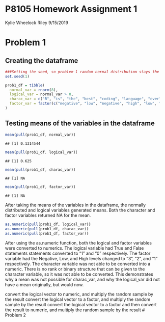P8105 Homework Assignment 1
================
Kylie Wheelock Riley
9/15/2019

# Problem 1

## Creating the dataframe

``` r
###Setting the seed, so problem 1 random normal distribution stays the same
set.seed(1)

prob1_df = tibble(
  normal_var = rnorm(8),
  logical_var = normal_var > 0,
  charac_var = c("R", "is", "the", "best", "coding", "language", "ever", "!"),  
  factor_var = factor(c("negative", "low", "negative", "high", "low", "negative", "low", "low"))
)
```

## Testing means of the variables in the dataframe

``` r
mean(pull(prob1_df, normal_var))
```

    ## [1] 0.1314544

``` r
mean(pull(prob1_df, logical_var))
```

    ## [1] 0.625

``` r
mean(pull(prob1_df, charac_var))
```

    ## [1] NA

``` r
mean(pull(prob1_df, factor_var))
```

    ## [1] NA

After taking the means of the variables in the dataframe, the normally
distributed and logical variables generated means. Both the character
and factor variables returned NA for the mean.

``` r
as.numeric(pull(prob1_df, logical_var))
as.numeric(pull(prob1_df, charac_var))
as.numeric(pull(prob1_df, factor_var))
```

After using the as.numeric function, both the logical and factor
variables were converted to numerics. The logical variable had True and
False statements statements converted to “1” and “0” respectively. The
factor variable had the Negative, Low, and High levels changed to “3”,
“2”, and “1” respectively. The character variable was not able to be
converted into a numeric. There is no rank or binary structure that can
be given to the character variable, so it was not able to be converted.
This demonstrates why a mean was not possible for charac\_var, and why
the logical\_var did not have a mean originally, but would now.

convert the logical vector to numeric, and multiply the random sample by
the result convert the logical vector to a factor, and multiply the
random sample by the result convert the logical vector to a factor and
then convert the result to numeric, and multiply the random sample by
the result \# Problem 2
